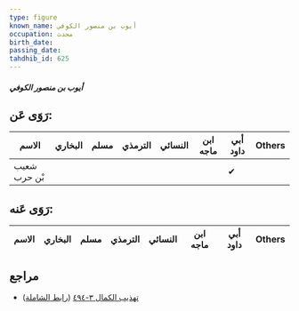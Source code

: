 ```yaml
---
type: figure
known_name: أيوب بن منصور الكوفي
occupation: محدث
birth_date:
passing_date:
tahdhib_id: 625
---
```

##### أيوب بن منصور الكوفي

## رَوَى عَن:
| الاسم        | البخاري | مسلم | الترمذي | النسائي | ابن ماجه | أبي داود | Others |
| ------------ | ------- | ---- | ------- | ------- | -------- | -------- | ------ |
| شعيب بْن حرب |         |      |         |         |          | ✔        |        |
## رَوَى عَنه:
| الاسم | البخاري | مسلم | الترمذي | النسائي | ابن ماجه | أبي داود | Others |
| ----- | ------- | ---- | ------- | ------- | -------- | -------- | ------ |
## مراجع
- [تهذيب الكمال ٣-٤٩٤](obsidian://open?vault=Tahdhib-al-Kamal&file=Figures/٦٢٥-أيوب%20بن%20منصور%20الكوفي) ([رابط الشاملة](https://shamela.ws/book/3722/1508))
